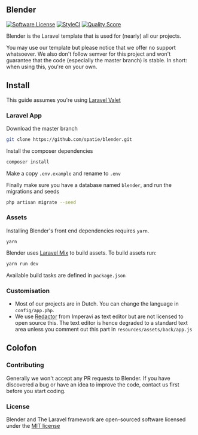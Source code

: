 ## Blender

[![Software License](https://img.shields.io/badge/license-MIT-brightgreen.svg?style=flat-square)](LICENSE.md)
[![StyleCI](https://styleci.io/repos/43971660/shield?branch=master)](https://styleci.io/repos/43971660)
[![Quality Score](https://img.shields.io/scrutinizer/g/spatie-custom/blender.svg?style=flat-square)](https://scrutinizer-ci.com/g/spatie-custom/blender)

Blender is the Laravel template that is used for (nearly) all our projects.

You may use our template but please notice that we offer no support whatsoever. We also don't
follow semver for this project and won't guarantee that the code (especially the master branch) is stable. In short: when using this, you're on your own.

## Install

This guide assumes you're using [Laravel Valet](https://github.com/laravel/valet)

### Laravel App

Download the master branch

```bash
git clone https://github.com/spatie/blender.git
```

Install the composer dependencies

```bash
composer install
```

Make a copy `.env.example` and rename to `.env`

Finally make sure you have a database named `blender`, and run the migrations and seeds

```bash
php artisan migrate --seed
```

### Assets

Installing Blender's front end dependencies requires `yarn`.

```
yarn
```

Blender uses [Laravel Mix](https://laravel.com/docs/5.5/mix) to build assets.
To build assets run:

```bash
yarn run dev
```

Available build tasks are defined in `package.json`


### Customisation

- Most of our projects are in Dutch. You can change the language in `config/app.php`.
- We use [Redactor](https://imperavi.com/redactor/) from Imperavi as text editor but are not licensed to open source this. The text editor is hence degraded to a standard text area unless you comment out this part in `resources/assets/back/app.js`

## Colofon

### Contributing

Generally we won't accept any PR requests to Blender. If you have discovered a bug or have an idea to improve the code, contact us first before you start coding.

### License

Blender and The Laravel framework are open-sourced software licensed under the [MIT license](http://opensource.org/licenses/MIT)
